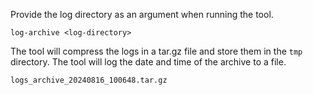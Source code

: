 Provide the log directory as an argument when running the tool.

`log-archive <log-directory>`

The tool will compress the logs in a tar.gz file and store them in the `tmp` directory.
The tool will log the date and time of the archive to a file.

`logs_archive_20240816_100648.tar.gz`

